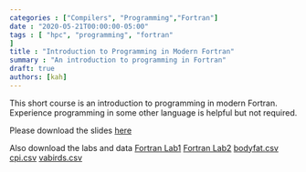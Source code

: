 ```yaml
---
categories : ["Compilers", "Programming","Fortran"]
date : "2020-05-21T00:00:00-05:00"
tags : [ "hpc", "programming", "fortran"
]
title : "Introduction to Programming in Modern Fortran"
summary : "An introduction to programming in Fortran"
draft: true
authors: [kah]
---
```


This short course is an introduction to programming in modern Fortran.  Experience programming in some other language is helpful but not required.

Please download the slides [here](/files/Introduction_to_Modern_Fortran.pdf)

Also download the labs and data
[Fortran Lab1](/files/Fortran_Lab1.pdf)
[Fortran Lab2](/files/Fortran_Lab2.pdf)
[bodyfat.csv](/data/bodyfat.csv)
[cpi.csv](/data/cpi.csv)
[vabirds.csv](/data/vabirds.csv)
